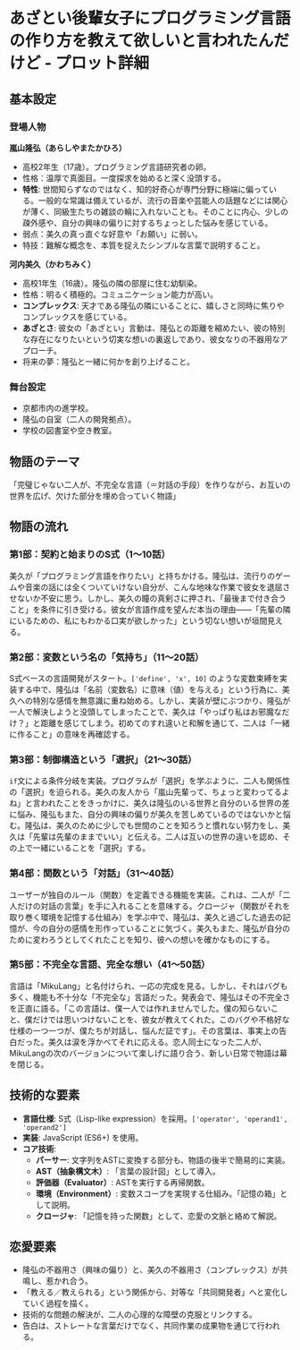 # あざとい後輩女子にプログラミング言語の作り方を教えて欲しいと言われたんだけど - プロット詳細

## 基本設定

### 登場人物

**嵐山隆弘（あらしやまたかひろ）**
- 高校2年生（17歳）。プログラミング言語研究者の卵。
- 性格：温厚で真面目。一度探求を始めると深く没頭する。
- **特性**: 世間知らずなのではなく、知的好奇心が専門分野に極端に偏っている。一般的な常識は備えているが、流行の音楽や芸能人の話題などには関心が薄く、同級生たちの雑談の輪に入れないことも。そのことに内心、少しの疎外感や、自分の興味の偏りに対するちょっとした悩みを感じている。
- 弱点：美久の真っ直ぐな好意や「お願い」に弱い。
- 特技：難解な概念を、本質を捉えたシンプルな言葉で説明すること。

**河内美久（かわちみく）**
- 高校1年生（16歳）。隆弘の隣の部屋に住む幼馴染。
- 性格：明るく積極的。コミュニケーション能力が高い。
- **コンプレックス**: 天才である隆弘の隣にいることに、嬉しさと同時に焦りやコンプレックスを感じている。
- **あざとさ**: 彼女の「あざとい」言動は、隆弘との距離を縮めたい、彼の特別な存在になりたいという切実な想いの裏返しであり、彼女なりの不器用なアプローチ。
- 将来の夢：隆弘と一緒に何かを創り上げること。

### 舞台設定
- 京都市内の進学校。
- 隆弘の自室（二人の開発拠点）。
- 学校の図書室や空き教室。

## 物語のテーマ
「完璧じゃない二人が、不完全な言語（＝対話の手段）を作りながら、お互いの世界を広げ、欠けた部分を埋め合っていく物語」

## 物語の流れ

### 第1部：契約と始まりのS式（1〜10話）
美久が「プログラミング言語を作りたい」と持ちかける。隆弘は、流行りのゲームや音楽の話には全くついていけない自分が、こんな地味な作業で彼女を退屈させないか不安に思う。しかし、美久の瞳の真剣さに押され、「最後まで付き合うこと」を条件に引き受ける。彼女が言語作成を望んだ本当の理由――「先輩の隣にいるための、私にもわかる口実が欲しかった」という切ない想いが垣間見える。

### 第2部：変数という名の「気持ち」（11〜20話）
S式ベースの言語開発がスタート。`['define', 'x', 10]` のような変数束縛を実装する中で、隆弘は「名前（変数名）に意味（値）を与える」という行為に、美久への特別な感情を無意識に重ね始める。しかし、実装が壁にぶつかり、隆弘が一人で解決しようと没頭してしまったことで、美久は「やっぱり私はお邪魔なだけ？」と距離を感じてしまう。初めてのすれ違いと和解を通じて、二人は「一緒に作ること」の意味を再確認する。

### 第3部：制御構造という「選択」（21〜30話）
`if`文による条件分岐を実装。プログラムが「選択」を学ぶように、二人も関係性の「選択」を迫られる。美久の友人から「嵐山先輩って、ちょっと変わってるよね」と言われたことをきっかけに、美久は隆弘のいる世界と自分のいる世界の差に悩み、隆弘もまた、自分の興味の偏りが美久を苦しめているのではないかと悩む。隆弘は、美久のために少しでも世間のことを知ろうと慣れない努力をし、美久は「先輩は先輩のままでいい」と伝える。二人は互いの世界の違いを認め、その上で一緒にいることを「選択」する。

### 第4部：関数という「対話」（31〜40話）
ユーザーが独自のルール（関数）を定義できる機能を実装。これは、二人が「二人だけの対話の言葉」を手に入れることを意味する。クロージャ（関数がそれを取り巻く環境を記憶する仕組み）を学ぶ中で、隆弘は、美久と過ごした過去の記憶が、今の自分の感情を形作っていることに気づく。美久もまた、隆弘が自分のために変わろうとしてくれたことを知り、彼への想いを確かなものにする。

### 第5部：不完全な言語、完全な想い（41〜50話）
言語は「MikuLang」と名付けられ、一応の完成を見る。しかし、それはバグも多く、機能も不十分な「不完全な」言語だった。発表会で、隆弘はその不完全さを正直に語る。「この言語は、僕一人では作れませんでした。僕の知らないこと、僕だけでは思いつけないことを、彼女が教えてくれた。このバグや不格好な仕様の一つ一つが、僕たちが対話し、悩んだ証です」。その言葉は、事実上の告白だった。美久は涙を浮かべてそれに応える。恋人同士になった二人が、MikuLangの次のバージョンについて楽しげに語り合う、新しい日常で物語は幕を閉じる。

## 技術的な要素
- **言語仕様**: S式（Lisp-like expression）を採用。`['operator', 'operand1', 'operand2']`
- **実装**: JavaScript (ES6+) を使用。
- **コア技術**:
  - **パーサー**: 文字列をASTに変換する部分も、物語の後半で簡易的に実装。
  - **AST（抽象構文木）**: 「言葉の設計図」として導入。
  - **評価器（Evaluator）**: ASTを実行する再帰関数。
  - **環境（Environment）**: 変数スコープを実現する仕組み。「記憶の箱」として説明。
  - **クロージャ**: 「記憶を持った関数」として、恋愛の文脈と絡めて解説。

## 恋愛要素
- 隆弘の不器用さ（興味の偏り）と、美久の不器用さ（コンプレックス）が共鳴し、惹かれ合う。
- 「教える／教えられる」という関係から、対等な「共同開発者」へと変化していく過程を描く。
- 技術的な問題の解決が、二人の心理的な障壁の克服とリンクする。
- 告白は、ストレートな言葉だけでなく、共同作業の成果物を通じて行われる。